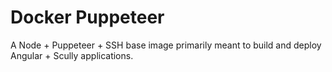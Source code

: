 # Docker Puppeteer

A Node + Puppeteer + SSH base image primarily meant to build and deploy Angular + Scully applications.